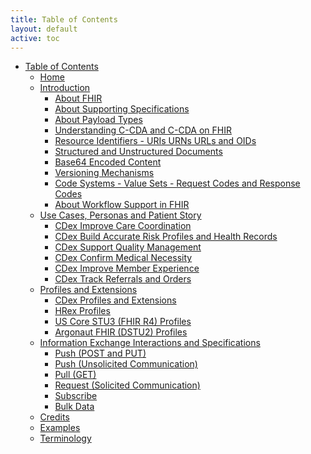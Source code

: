 ```yaml
---
title: Table of Contents
layout: default
active: toc
---
```


* <a href="toc.html">Table of Contents</a>
    * <a href="Home.html">Home</a>
    * <a href="Introduction.html">Introduction</a>
        * <a href="About_FHIR.html">About FHIR</a>
        * <a href="About_Supporting_Specifications.html">About Supporting Specifications</a>
        * <a href="About_Payload_Types.html">About Payload Types</a>
        * <a href="Understanding_C-CDA_and_C-CDA_on_FHIR.html">Understanding C-CDA and C-CDA on FHIR</a>
        * <a href="Resource_Identifiers_-_URIs_URNs_URLs_and_OIDs.html">Resource Identifiers - URIs URNs URLs and OIDs</a>
        * <a href="Structured_and_Unstructured_Documents.html">Structured and Unstructured Documents</a>
        * <a href="Base64_Encoded_Content.html">Base64 Encoded Content</a>
        * <a href="Versioning_Mechanisms.html">Versioning Mechanisms</a>
        * <a href="Code_Systems_-_Value_Sets_-_Request_Codes_and_Response_Codes.html">Code Systems - Value Sets - Request Codes and Response Codes</a>
        * <a href="About_Workflow_Support_in_FHIR.html">About Workflow Support in FHIR</a>
    * <a href="Use_Cases,_Personas_and_Patient_Story.html">Use Cases, Personas and Patient Story</a>
        * <a href="CDex_Improve_Care_Coordination.html">CDex Improve Care Coordination</a>
        * <a href="CDex_Build_Accurate_Risk_Profiles_and_Health_Records.html">CDex Build Accurate Risk Profiles and Health Records</a>
        * <a href="CDex_Support_Quality_Management.html">CDex Support Quality Management</a>
        * <a href="CDex_Confirm_Medical_Necessity.html">CDex Confirm Medical Necessity</a>
        * <a href="CDex_Improve_Member_Experience.html">CDex Improve Member Experience</a>
        * <a href="CDex_Track_Referrals_and_Orders.html">CDex Track Referrals and Orders</a>
    * <a href="Profiles_and_Extensions.html">Profiles and Extensions</a>
        * <a href="CDex_Profiles_and_Extensions.html">CDex Profiles and Extensions</a>
        * <a href="HRex_Profiles.html">HRex Profiles</a>
        * <a href="US_Core_STU3_(FHIR_R4)_Profiles.html">US Core STU3 (FHIR R4) Profiles</a>
        * <a href="Argonaut_FHIR_(DSTU2)_Profiles.html">Argonaut FHIR (DSTU2) Profiles</a>
    * <a href="Information_Exchange_Interactions_and_Specifications.html">Information Exchange Interactions and Specifications</a>
        * <a href="Push_(POST_and_PUT).html">Push (POST and PUT)</a>
        * <a href="Push_(Unsolicited_Communication).html">Push (Unsolicited Communication)</a>
        * <a href="Pull_(GET).html">Pull (GET)</a>
        * <a href="Request_(Solicited_Communication).html">Request (Solicited Communication)</a>
        * <a href="Subscribe.html">Subscribe</a>
        * <a href="Bulk_Data.html">Bulk Data</a>
    * <a href="Credits.html">Credits</a>
    * <a href="Examples.html">Examples</a>
    * <a href="Terminology.html">Terminology</a>
